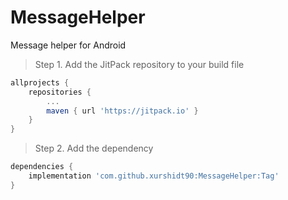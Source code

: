 # MessageHelper
Message helper for Android


> Step 1. Add the JitPack repository to your build file
```gradle
allprojects {
	repositories {
		...
		maven { url 'https://jitpack.io' }
	}
}
```

> Step 2. Add the dependency
```gradle
dependencies {
	implementation 'com.github.xurshidt90:MessageHelper:Tag'
}
```
